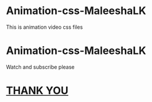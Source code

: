 # Animation-css-MaleeshaLK
This is animation video css files


# Animation-css-MaleeshaLK

Watch and subscribe please
<a href="https://youtu.be/5FEtgjNrLcY">
  
# THANK YOU

